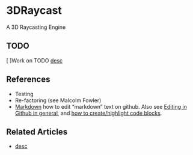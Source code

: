 # 3DRaycast
A 3D Raycasting Engine

## TODO
[ ]Work on TODO [desc](uri)


## References
* Testing
* Re-factoring (see Malcolm Fowler)
* [Markdown](https://daringfireball.net/projects/markdown/) how to edit “markdown” text on github. 
Also see [Editing in Github in general](https://help.github.com/articles/about-writing-and-formatting-on-github/), 
and [how to create/highlight code blocks](https://help.github.com/articles/creating-and-highlighting-code-blocks/).


## Related Articles
* [desc](uri)
